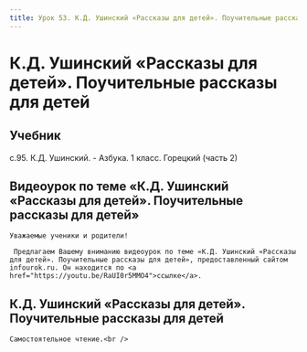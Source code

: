 ```yaml
---
title: Урок 53. К.Д. Ушинский «Рассказы для детей». Поучительные рассказы для детей
---
```


# К.Д. Ушинский «Рассказы для детей». Поучительные рассказы для детей

## Учебник

с.95. К.Д. Ушинский. - Азбука. 1 класс. Горецкий (часть 2)

## Видеоурок по теме «К.Д. Ушинский «Рассказы для детей». Поучительные рассказы для детей»

<p>
	Уважаемые ученики и родители!  
</p>
<p>
	 Предлагаем Вашему вниманию видеоурок по теме «К.Д. Ушинский «Рассказы для детей». Поучительные рассказы для детей», предоставленный сайтом infourok.ru. Он находится по <a href="https://youtu.be/RaUI0r5MMO4">ссылке</a>.
</p>

## К.Д. Ушинский «Рассказы для детей». Поучительные рассказы для детей

<p>
	Самостоятельное чтение.<br />
</p>